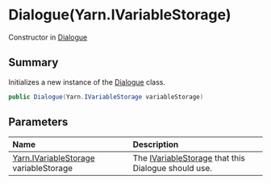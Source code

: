 # Dialogue(Yarn.IVariableStorage)

Constructor in [Dialogue](api/csharp/yarn.dialogue.md)

## Summary


Initializes a new instance of the  <a href="yarn.dialogue.md">Dialogue</a>  class.


```csharp
public Dialogue(Yarn.IVariableStorage variableStorage)
```

## Parameters

|Name|Description|
|:---|:---|
|[Yarn.IVariableStorage](api/csharp/yarn.ivariablestorage.md) variableStorage|The  <a href="yarn.ivariablestorage.md">IVariableStorage</a>  that this Dialogue should use.|

